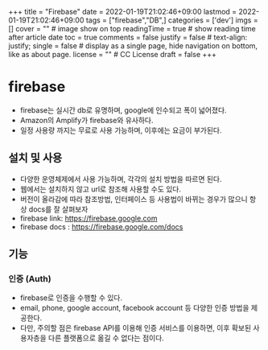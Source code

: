 +++
title = "Firebase"
date = 2022-01-19T21:02:46+09:00
lastmod = 2022-01-19T21:02:46+09:00
tags = ["firebase","DB",]
categories = ['dev']
imgs = []
cover = ""  # image show on top
readingTime = true  # show reading time after article date
toc = true
comments = false
justify = false  # text-align: justify;
single = false  # display as a single page, hide navigation on bottom, like as about page.
license = ""  # CC License
draft = false
+++

# firebase
- firebase는 실시간 db로 유명하며, google에 인수되고 폭이 넓어졌다.
- Amazon의 Amplify가 firebase와 유사하다.
- 일정 사용량 까지는 무료로 사용 가능하며, 이후에는 요금이 부가된다.

## 설치 및 사용

- 다양한 운영체제에서 사용 가능하며, 각각의 설치 방법을 따르면 된다.
- 웹에서는 설치하지 않고 url로 참조해 사용할 수도 있다.
- 버전이 올라감에 따라 참조방법, 인터페이스 등 사용법이 바뀌는 경우가 많으니 항상 docs를 잘 살펴보자
 - firebase link: https://firebase.google.com
 - firebase docs : https://firebase.google.com/docs


## 기능

### 인증 (Auth)
- firebase로 인증을 수행할 수 있다.
- email, phone, google account, facebook account 등 다양한 인증 방법을 제공한다.
- 다만, 주의할 점은 firebase API를 이용해 인증 서비스를 이용하면, 이후 확보된 사용자층을 다른 플랫폼으로 옮길 수 없다는 점이다.
